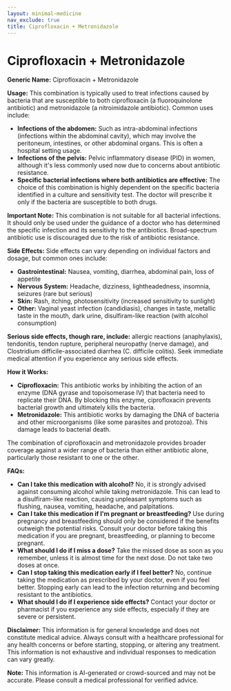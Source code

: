 ```yaml
---
layout: minimal-medicine
nav_exclude: true
title: Ciprofloxacin + Metronidazole
---
```


# Ciprofloxacin + Metronidazole

**Generic Name:** Ciprofloxacin + Metronidazole

**Usage:** This combination is typically used to treat infections caused by bacteria that are susceptible to both ciprofloxacin (a fluoroquinolone antibiotic) and metronidazole (a nitroimidazole antibiotic).  Common uses include:

* **Infections of the abdomen:**  Such as intra-abdominal infections (infections within the abdominal cavity), which may involve the peritoneum, intestines, or other abdominal organs.  This is often a hospital setting usage.
* **Infections of the pelvis:**  Pelvic inflammatory disease (PID) in women, although it's less commonly used now due to concerns about antibiotic resistance.
* **Specific bacterial infections where both antibiotics are effective:** The choice of this combination is highly dependent on the specific bacteria identified in a culture and sensitivity test.  The doctor will prescribe it only if the bacteria are susceptible to both drugs.

**Important Note:** This combination is not suitable for all bacterial infections.  It should only be used under the guidance of a doctor who has determined the specific infection and its sensitivity to the antibiotics.  Broad-spectrum antibiotic use is discouraged due to the risk of antibiotic resistance.

**Side Effects:** Side effects can vary depending on individual factors and dosage, but common ones include:

* **Gastrointestinal:** Nausea, vomiting, diarrhea, abdominal pain, loss of appetite
* **Nervous System:** Headache, dizziness, lightheadedness, insomnia, seizures (rare but serious)
* **Skin:** Rash, itching, photosensitivity (increased sensitivity to sunlight)
* **Other:** Vaginal yeast infection (candidiasis), changes in taste, metallic taste in the mouth, dark urine, disulfiram-like reaction (with alcohol consumption)

**Serious side effects, though rare, include:**  allergic reactions (anaphylaxis), tendonitis, tendon rupture, peripheral neuropathy (nerve damage), and Clostridium difficile-associated diarrhea (C. difficile colitis).  Seek immediate medical attention if you experience any serious side effects.


**How it Works:**

* **Ciprofloxacin:** This antibiotic works by inhibiting the action of an enzyme (DNA gyrase and topoisomerase IV) that bacteria need to replicate their DNA.  By blocking this enzyme, ciprofloxacin prevents bacterial growth and ultimately kills the bacteria.
* **Metronidazole:** This antibiotic works by damaging the DNA of bacteria and other microorganisms (like some parasites and protozoa). This damage leads to bacterial death.

The combination of ciprofloxacin and metronidazole provides broader coverage against a wider range of bacteria than either antibiotic alone, particularly those resistant to one or the other.


**FAQs:**

* **Can I take this medication with alcohol?**  No, it is strongly advised against consuming alcohol while taking metronidazole.  This can lead to a disulfiram-like reaction, causing unpleasant symptoms such as flushing, nausea, vomiting, headache, and palpitations.
* **Can I take this medication if I'm pregnant or breastfeeding?**  Use during pregnancy and breastfeeding should only be considered if the benefits outweigh the potential risks.  Consult your doctor before taking this medication if you are pregnant, breastfeeding, or planning to become pregnant.
* **What should I do if I miss a dose?** Take the missed dose as soon as you remember, unless it is almost time for the next dose. Do not take two doses at once.
* **Can I stop taking this medication early if I feel better?** No, continue taking the medication as prescribed by your doctor, even if you feel better. Stopping early can lead to the infection returning and becoming resistant to the antibiotics.
* **What should I do if I experience side effects?**  Contact your doctor or pharmacist if you experience any side effects, especially if they are severe or persistent.


**Disclaimer:** This information is for general knowledge and does not constitute medical advice. Always consult with a healthcare professional for any health concerns or before starting, stopping, or altering any treatment.  This information is not exhaustive and individual responses to medication can vary greatly.


**Note:** This information is AI-generated or crowd-sourced and may not be accurate. Please consult a medical professional for verified advice.